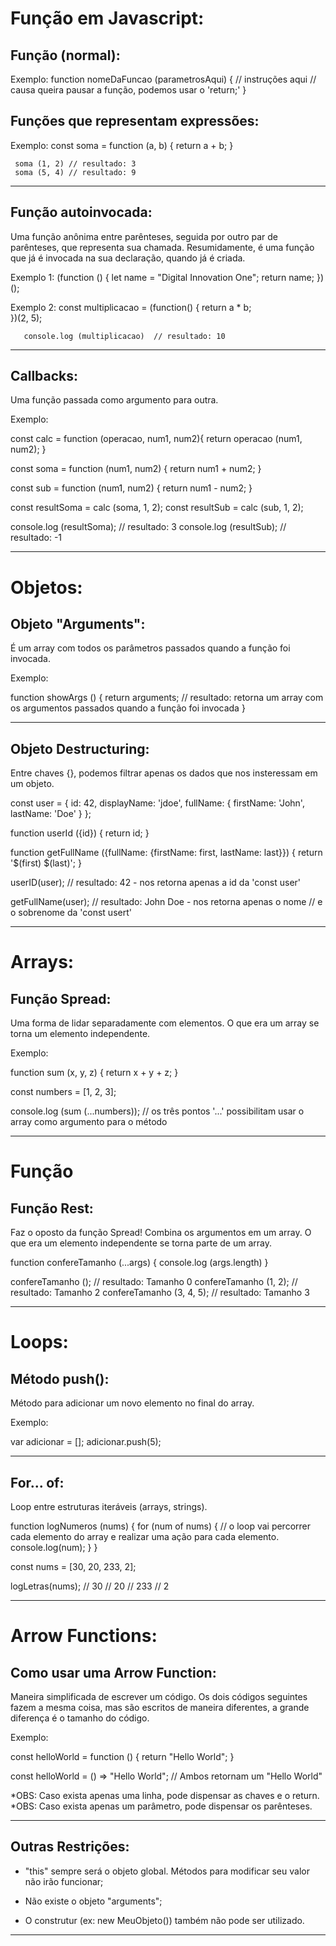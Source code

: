 # Função em Javascript:


## Função (normal):
Exemplo: function nomeDaFuncao (parametrosAqui) {
	     // instruções aqui
	     // causa queira pausar a função, podemos usar o 'return;'
         }

## Funções que representam expressões:

Exemplo: const soma = function (a, b) {
	    return a + b;
         }

	 soma (1, 2) // resultado: 3
	 soma (5, 4) // resultado: 9


-----------------------------------------------------------

## Função autoinvocada:

Uma função anônima entre parênteses, seguida por outro par de parênteses,
que representa sua chamada. Resumidamente, é uma função que já é invocada 
na sua declaração, quando já é criada.

Exemplo 1: (function () {
	     let name = "Digital Innovation One";
	     return name;
	   })();


Exemplo 2: const multiplicacao =
           (function() {
	      return a * b; 	
	   })(2, 5);

	   console.log (multiplicacao)  // resultado: 10


-----------------------------------------------------------

## Callbacks:

Uma função passada como argumento para outra.

Exemplo: 

const calc = function (operacao, num1, num2){
	return operacao (num1, num2);
}

const soma = function (num1, num2) {
	return num1 + num2;
}

const sub = function (num1, num2) {
	return num1 - num2;
}

const resultSoma = calc (soma, 1, 2); 
const resultSub = calc (sub, 1, 2);

console.log (resultSoma);  // resultado: 3
console.log (resultSub);  // resultado: -1


-----------------------------------------------------------

# Objetos:

## Objeto "Arguments":

É um array com todos os parâmetros passados quando a função foi invocada.

Exemplo: 

function showArgs () {
	return arguments;   // resultado: retorna um array com os argumentos passados quando
			       a função foi invocada
}


-----------------------------------------------------------

## Objeto Destructuring:

Entre chaves {}, podemos filtrar apenas os dados que nos insteressam
em um objeto.

const user = {
	id: 42,
	displayName: 'jdoe',
	fullName: {
	  firstName: 'John',
	  lastName: 'Doe'
	}
};

function userId ({id}) {
	return id;
}

function getFullName ({fullName: {firstName: first, lastName: last}}) {
	return '$(first) $(last)';
}

userID(user);   // resultado: 42 - nos retorna apenas a id da 'const user'

getFullName(user);   // resultado: John Doe - nos retorna apenas o nome
		     // e o sobrenome da 'const usert'


-----------------------------------------------------------

# Arrays:

## Função Spread:

Uma forma de lidar separadamente com elementos. O que era
um array se torna um elemento independente.

Exemplo:

function sum (x, y, z) {
	return x + y + z;
}

const numbers = [1, 2, 3];

console.log (sum (...numbers));   // os três pontos '...' possibilitam
				     usar o array como argumento para o método


-----------------------------------------------------------

# Função

## Função Rest:


Faz o oposto da função Spread! Combina os argumentos em um array.
O que era um elemento independente se torna parte de um array.

function confereTamanho (...args) {
	console.log (args.length)
}

confereTamanho ();   // resultado: Tamanho 0
confereTamanho (1, 2);   // resultado: Tamanho 2 
confereTamanho (3, 4, 5);   // resultado: Tamanho 3 


-----------------------------------------------------------

# Loops:

## Método push():

Método para adicionar um novo elemento no final do array.

Exemplo:


var adicionar = [];
adicionar.push(5);


-----------------------------------------------------------

## For... of:

Loop entre estruturas iteráveis (arrays, strings).

function logNumeros (nums) {
	for (num of nums) { // o loop vai percorrer cada elemento do array
		               e realizar uma ação para cada elemento. 
	    console.log(num);
	}
}

const nums = [30, 20, 233, 2];

logLetras(nums);
// 30
// 20
// 233
// 2


-----------------------------------------------------------

# Arrow Functions:

## Como usar uma Arrow Function:

Maneira simplificada de escrever um código. Os dois códigos seguintes fazem a mesma
coisa, mas são escritos de maneira diferentes, a grande diferença é o tamanho do código.

Exemplo:

const helloWorld = function () {
	return "Hello World";
}

const helloWorld = () => "Hello World";
// Ambos retornam um "Hello World"

*OBS: Caso exista apenas uma linha, pode dispensar as chaves e o return.
*OBS: Caso exista apenas um parâmetro, pode dispensar os parênteses.


-----------------------------------------------------------

## Outras Restrições:

- "this" sempre será o objeto global. Métodos para modificar seu 
valor não irão funcionar;

- Não existe o objeto "arguments";

- O construtur (ex: new MeuObjeto()) também não pode ser utilizado.


-----------------------------------------------------------

